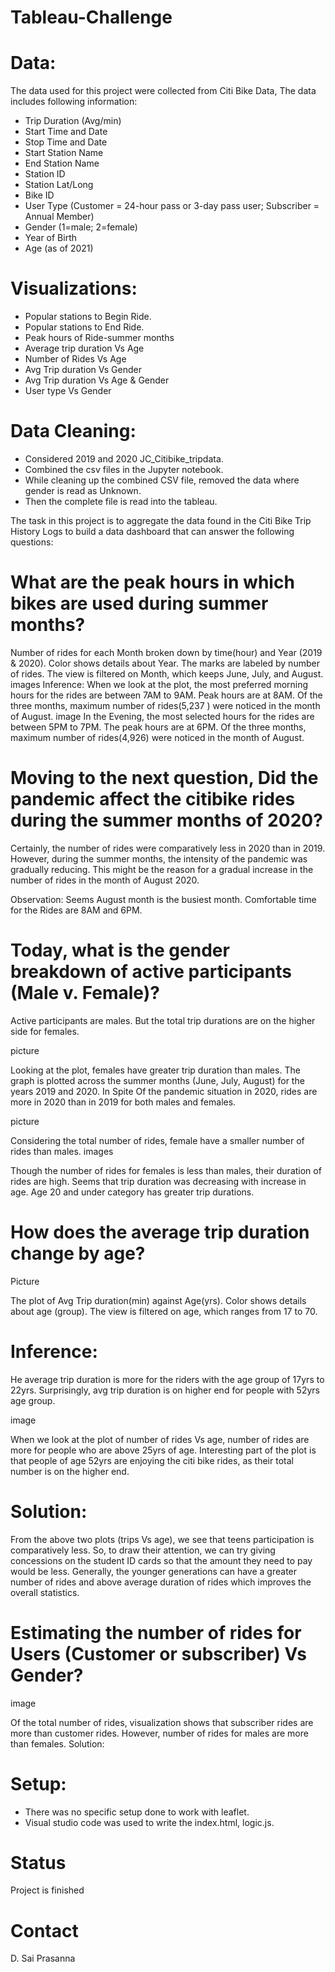 # Tableau-Challenge

# Data:
The data used for this project were collected from Citi Bike Data, The data includes following information:
* Trip Duration (Avg/min)
*	Start Time and Date
*	Stop Time and Date
*	Start Station Name
*	End Station Name
*	Station ID
*	Station Lat/Long
*	Bike ID
*	User Type (Customer = 24-hour pass or 3-day pass user; Subscriber = Annual Member)
*	Gender (1=male; 2=female)
*	Year of Birth
*	Age (as of 2021)

# Visualizations:
*	Popular stations to Begin Ride.
*	Popular stations to End Ride.
*	Peak hours of Ride-summer months 
*	Average trip duration Vs Age
*	Number of Rides Vs Age
*	Avg Trip duration Vs Gender 
*	Avg Trip duration Vs Age & Gender
*	User type Vs Gender


# Data Cleaning:
* Considered 2019 and 2020 JC_Citibike_tripdata. 
* Combined the csv files in the Jupyter notebook.
* While cleaning up the combined CSV file, removed the data where gender is read as Unknown. 
* Then the complete file is read into the tableau. 

The task in this project is to aggregate the data found in the Citi Bike Trip History Logs to build a data dashboard that can answer the following questions:

# What are the peak hours in which bikes are used during summer months?
Number of rides for each Month broken down by time(hour) and Year (2019 & 2020). Color shows details about Year. The marks are labeled by number of rides. The view is filtered on Month, which keeps June, July, and August.
images
Inference: When we look at the plot, the most preferred morning hours for the rides are between 7AM to 9AM. Peak hours are at 8AM.
Of the three months, maximum number of rides(5,237 ) were noticed in the month of August. 
image
In the Evening, the most selected hours for the rides are between 5PM to 7PM. The peak hours are at 6PM.
Of the three months, maximum number of rides(4,926) were noticed in the month of August. 


# Moving to the next question, Did the pandemic affect the citibike rides during the summer months of 2020?
Certainly, the number of rides were comparatively less in 2020 than in 2019.
However, during the summer months, the intensity of the pandemic was gradually reducing. This might be the reason for a gradual increase in the number of rides in the month of August 2020.

Observation: Seems August month is the busiest month. 
Comfortable time for the Rides are 8AM and 6PM.

# Today, what is the gender breakdown of active participants (Male v. Female)?

Active participants are males. But the total trip durations are on the higher side for females. 

picture

Looking at the plot, females have greater trip duration than males. 
The graph is plotted across the summer months (June, July, August) for the years 2019 and 2020.
In Spite Of the pandemic situation in 2020, rides are more in 2020 than in 2019 for both males and females. 

picture

Considering the total number of rides, female have a smaller number of rides than males.
images

Though the number of rides for females is less than males, their duration of rides are high. Seems that trip duration was decreasing with increase in age. Age 20 and under category has greater trip durations. 

# How does the average trip duration change by age?

Picture

The plot of Avg Trip duration(min) against Age(yrs). Color shows details about age (group). The view is filtered on age, which ranges from 17 to 70.

# Inference:
He average trip duration is more for the riders with the age group of 17yrs to 22yrs.
Surprisingly, avg trip duration is on higher end for people with 52yrs age group. 

image

When we look at the plot of number of rides Vs age, number of rides are more for people who are above 25yrs of age. Interesting part of the plot is that people of age 52yrs are enjoying the citi bike rides, as their total number is on the higher end. 

# Solution: 
 From the above two plots (trips Vs age), we see that teens participation is comparatively less. So, to draw their attention, we can try giving concessions on the student ID cards so that the amount they need to pay would be less. Generally, the younger generations can have a greater number of rides and above average duration of rides which improves the overall statistics. 

# Estimating the number of rides for Users (Customer or subscriber) Vs Gender?

image

Of the total number of rides, visualization shows that subscriber rides are more than customer rides. However, number of rides for males are more than females. 
Solution: 




# Setup:
*	There was no specific setup done to work with leaflet.
*	Visual studio code was used to write the index.html, logic.js.

# Status
Project is finished

# Contact
D. Sai Prasanna

